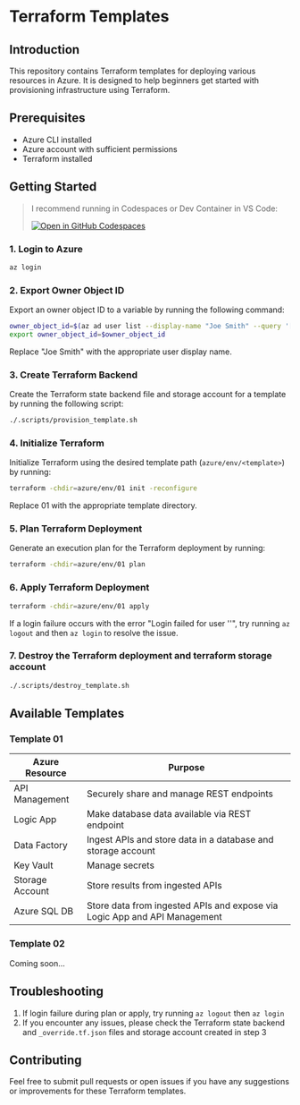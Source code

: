 # Terraform Templates

## Introduction

This repository contains Terraform templates for deploying various resources in Azure. It is designed to help beginners get started with provisioning infrastructure using Terraform.

## Prerequisites

- Azure CLI installed
- Azure account with sufficient permissions
- Terraform installed

## Getting Started

>I recommend running in Codespaces or Dev Container in VS Code:
>
>[![Open in GitHub Codespaces](https://github.com/codespaces/badge.svg)](https://codespaces.new/JosiahSiegel/terraform-templates)

### 1. Login to Azure
```sh
az login
```

### 2. Export Owner Object ID
Export an owner object ID to a variable by running the following command:
```sh
owner_object_id=$(az ad user list --display-name "Joe Smith" --query '[0].id' -o tsv)
export owner_object_id=$owner_object_id
```
Replace "Joe Smith" with the appropriate user display name.
### 3. Create Terraform Backend
Create the Terraform state backend file and storage account for a template by running the following script:
```sh
./.scripts/provision_template.sh
```
### 4. Initialize Terraform
Initialize Terraform using the desired template path (`azure/env/<template>`) by running:
```sh
terraform -chdir=azure/env/01 init -reconfigure
```
Replace 01 with the appropriate template directory.
### 5. Plan Terraform Deployment
Generate an execution plan for the Terraform deployment by running:
```sh
terraform -chdir=azure/env/01 plan
```
### 6. Apply Terraform Deployment
```sh
terraform -chdir=azure/env/01 apply
```
If a login failure occurs with the error "Login failed for user '<token-identified principal>'", try running `az logout` and then `az login` to resolve the issue.
### 7. Destroy the Terraform deployment and terraform storage account
```sh
./.scripts/destroy_template.sh
```

## Available Templates

### Template 01

|Azure Resource|Purpose|
|---|---|
|API Management|Securely share and manage REST endpoints|
|Logic App|Make database data available via REST endpoint|
|Data Factory|Ingest APIs and store data in a database and storage account|
|Key Vault|Manage secrets|
|Storage Account|Store results from ingested APIs|
|Azure SQL DB|Store data from ingested APIs and expose via Logic App and API Management|

### Template 02

Coming soon...

## Troubleshooting

1. If login failure during plan or apply, try running `az logout` then `az login`
2. If you encounter any issues, please check the Terraform state backend and `_override.tf.json` files and storage account created in step 3

## Contributing
Feel free to submit pull requests or open issues if you have any suggestions or improvements for these Terraform templates.
